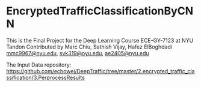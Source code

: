 # EncryptedTrafficClassificationByCNN
This is the Final Project for the Deep Learning Course ECE-GY-7123 at NYU Tandon
Contributed by Marc Chiu, Sathish Vijay, Hafez ElBoghdadi
mmc9967@nyu.edu, svk319@nyu.edu, ae2405@nyu.edu

The Input Data repository: https://github.com/echowei/DeepTraffic/tree/master/2.encrypted_traffic_classification/3.PerprocessResults
